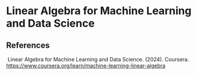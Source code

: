 # Linear Algebra for Machine Learning and Data Science

## References
‌
Linear Algebra for Machine Learning and Data Science. (2024). Coursera. https://www.coursera.org/learn/machine-learning-linear-algebra

‌